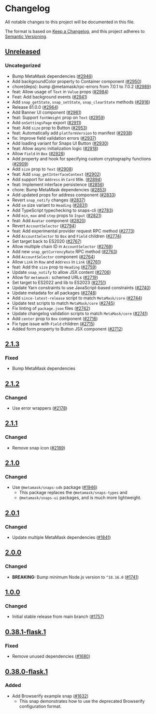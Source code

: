 # Changelog

All notable changes to this project will be documented in this file.

The format is based on [Keep a Changelog](https://keepachangelog.com/en/1.0.0/),
and this project adheres to [Semantic Versioning](https://semver.org/spec/v2.0.0.html).

## [Unreleased]

### Uncategorized

- Bump MetaMask dependencies ([#2946](https://github.com/MetaMask/snaps-skunkworks.git/pull/2946))
- Add backgroundColor property to Container component ([#2950](https://github.com/MetaMask/snaps-skunkworks.git/pull/2950))
- chore(deps): bump @metamask/rpc-errors from 7.0.1 to 7.0.2 ([#2989](https://github.com/MetaMask/snaps-skunkworks.git/pull/2989))
- feat: Allow usage of `Text` in `Value` props ([#2984](https://github.com/MetaMask/snaps-skunkworks.git/pull/2984))
- Feat: Add background events ([#2941](https://github.com/MetaMask/snaps-skunkworks.git/pull/2941))
- Add `snap_getState`, `snap_setState`, `snap_clearState` methods ([#2916](https://github.com/MetaMask/snaps-skunkworks.git/pull/2916))
- Release 81.0.0 ([#2964](https://github.com/MetaMask/snaps-skunkworks.git/pull/2964))
- Add Banner UI component ([#2961](https://github.com/MetaMask/snaps-skunkworks.git/pull/2961))
- feat: Support `fontWeight` prop on `Text` ([#2959](https://github.com/MetaMask/snaps-skunkworks.git/pull/2959))
- Add `onSettingsPage` export ([#2911](https://github.com/MetaMask/snaps-skunkworks.git/pull/2911))
- feat: Add `size` prop to Button ([#2953](https://github.com/MetaMask/snaps-skunkworks.git/pull/2953))
- feat: Automatically add `platformVersion` to manifest ([#2938](https://github.com/MetaMask/snaps-skunkworks.git/pull/2938))
- fix: Improve field validation errors ([#2937](https://github.com/MetaMask/snaps-skunkworks.git/pull/2937))
- Add loading variant for Snaps UI Button ([#2930](https://github.com/MetaMask/snaps-skunkworks.git/pull/2930))
- feat: Allow async initialization logic ([#2918](https://github.com/MetaMask/snaps-skunkworks.git/pull/2918))
- Allow `Field` in `Box` ([#2926](https://github.com/MetaMask/snaps-skunkworks.git/pull/2926))
- Add property and hook for specifying custom cryptography functions ([#2909](https://github.com/MetaMask/snaps-skunkworks.git/pull/2909))
- Add `size` prop to `Text` ([#2908](https://github.com/MetaMask/snaps-skunkworks.git/pull/2908))
- feat: Add `snap_getInterfaceContext` ([#2902](https://github.com/MetaMask/snaps-skunkworks.git/pull/2902))
- Add support for `Address` in `Card` title. ([#2894](https://github.com/MetaMask/snaps-skunkworks.git/pull/2894))
- feat: Implement interface persistence ([#2856](https://github.com/MetaMask/snaps-skunkworks.git/pull/2856))
- chore: Bump MetaMask dependencies ([#2853](https://github.com/MetaMask/snaps-skunkworks.git/pull/2853))
- Add updated props for address component ([#2833](https://github.com/MetaMask/snaps-skunkworks.git/pull/2833))
- Revert `snap_notify` changes ([#2837](https://github.com/MetaMask/snaps-skunkworks.git/pull/2837))
- Add `sm` size variant to `Heading` ([#2831](https://github.com/MetaMask/snaps-skunkworks.git/pull/2831))
- Add TypeScript typechecking to snaps-cli ([#2783](https://github.com/MetaMask/snaps-skunkworks.git/pull/2783))
- Add `min`, `max` and `step` props to `Input` ([#2821](https://github.com/MetaMask/snaps-skunkworks.git/pull/2821))
- feat: Add `Avatar` component ([#2820](https://github.com/MetaMask/snaps-skunkworks.git/pull/2820))
- Revert `AccountSelector` ([#2794](https://github.com/MetaMask/snaps-skunkworks.git/pull/2794))
- feat: Add experimental provider request RPC method ([#2773](https://github.com/MetaMask/snaps-skunkworks.git/pull/2773))
- Add `AccountSelector` to `Box` and `Field` children ([#2774](https://github.com/MetaMask/snaps-skunkworks.git/pull/2774))
- Set target back to ES2020 ([#2767](https://github.com/MetaMask/snaps-skunkworks.git/pull/2767))
- Allow multiple chain ID in `AccountSelector` ([#2768](https://github.com/MetaMask/snaps-skunkworks.git/pull/2768))
- Add new `snap_getCurrencyRate` RPC method ([#2763](https://github.com/MetaMask/snaps-skunkworks.git/pull/2763))
- Add `AccountSelector` component ([#2764](https://github.com/MetaMask/snaps-skunkworks.git/pull/2764))
- Allow `Link` in `Row` and `Address` in `Link` ([#2761](https://github.com/MetaMask/snaps-skunkworks.git/pull/2761))
- feat: Add the `size` prop to `Heading` ([#2759](https://github.com/MetaMask/snaps-skunkworks.git/pull/2759))
- Update `snap_notify` to allow JSX content ([#2706](https://github.com/MetaMask/snaps-skunkworks.git/pull/2706))
- Allow for `metamask:` schemed URLs ([#2719](https://github.com/MetaMask/snaps-skunkworks.git/pull/2719))
- Set target to ES2022 and lib to ES2023 ([#2751](https://github.com/MetaMask/snaps-skunkworks.git/pull/2751))
- Update Yarn constraints to use JavaScript-based constraints ([#2740](https://github.com/MetaMask/snaps-skunkworks.git/pull/2740))
- Update metadata for all packages ([#2748](https://github.com/MetaMask/snaps-skunkworks.git/pull/2748))
- Add `since-latest-release` script to match `MetaMask/core` ([#2744](https://github.com/MetaMask/snaps-skunkworks.git/pull/2744))
- Update test scripts to match `MetaMask/core` ([#2745](https://github.com/MetaMask/snaps-skunkworks.git/pull/2745))
- Fix linting of `package.json` files ([#2742](https://github.com/MetaMask/snaps-skunkworks.git/pull/2742))
- Update changelog validation scripts to match `MetaMask/core` ([#2741](https://github.com/MetaMask/snaps-skunkworks.git/pull/2741))
- Add `center` prop to `Box` component ([#2716](https://github.com/MetaMask/snaps-skunkworks.git/pull/2716))
- Fix type issue with `Field` children ([#2715](https://github.com/MetaMask/snaps-skunkworks.git/pull/2715))
- Added form property to Button JSX component ([#2712](https://github.com/MetaMask/snaps-skunkworks.git/pull/2712))

## [2.1.3]

### Fixed

- Bump MetaMask dependencies

## [2.1.2]

### Changed

- Use error wrappers ([#2178](https://github.com/MetaMask/snaps/pull/2178))

## [2.1.1]

### Changed

- Remove snap icon ([#2189](https://github.com/MetaMask/snaps/pull/2189))

## [2.1.0]

### Changed

- Use `@metamask/snaps-sdk` package ([#1946](https://github.com/MetaMask/snaps/pull/1946))
  - This package replaces the `@metamask/snaps-types` and
  - `@metamask/snaps-ui` packages, and is much more lightweight.

## [2.0.1]

### Changed

- Update multiple MetaMask dependencies ([#1841](https://github.com/MetaMask/snaps/pull/1841))

## [2.0.0]

### Changed

- **BREAKING:** Bump minimum Node.js version to `^18.16.0` ([#1741](https://github.com/MetaMask/snaps/pull/1741))

## [1.0.0]

### Changed

- Initial stable release from main branch ([#1757](https://github.com/MetaMask/snaps/pull/1757))

## [0.38.1-flask.1]

### Fixed

- Remove unused dependencies ([#1680](https://github.com/MetaMask/snaps/pull/1680))

## [0.38.0-flask.1]

### Added

- Add Browserify example snap ([#1632](https://github.com/MetaMask/snaps/pull/1632))
  - This snap demonstrates how to use the deprecated Browserify configuration format.

[Unreleased]: https://github.com/MetaMask/snaps-skunkworks.git/compare/@metamask/browserify-example-snap@2.1.3...HEAD
[2.1.3]: https://github.com/MetaMask/snaps-skunkworks.git/compare/@metamask/browserify-example-snap@2.1.2...@metamask/browserify-example-snap@2.1.3
[2.1.2]: https://github.com/MetaMask/snaps-skunkworks.git/compare/@metamask/browserify-example-snap@2.1.1...@metamask/browserify-example-snap@2.1.2
[2.1.1]: https://github.com/MetaMask/snaps-skunkworks.git/compare/@metamask/browserify-example-snap@2.1.0...@metamask/browserify-example-snap@2.1.1
[2.1.0]: https://github.com/MetaMask/snaps-skunkworks.git/compare/@metamask/browserify-example-snap@2.0.1...@metamask/browserify-example-snap@2.1.0
[2.0.1]: https://github.com/MetaMask/snaps-skunkworks.git/compare/@metamask/browserify-example-snap@2.0.0...@metamask/browserify-example-snap@2.0.1
[2.0.0]: https://github.com/MetaMask/snaps-skunkworks.git/compare/@metamask/browserify-example-snap@1.0.0...@metamask/browserify-example-snap@2.0.0
[1.0.0]: https://github.com/MetaMask/snaps-skunkworks.git/compare/@metamask/browserify-example-snap@0.38.1-flask.1...@metamask/browserify-example-snap@1.0.0
[0.38.1-flask.1]: https://github.com/MetaMask/snaps-skunkworks.git/compare/@metamask/browserify-example-snap@0.38.0-flask.1...@metamask/browserify-example-snap@0.38.1-flask.1
[0.38.0-flask.1]: https://github.com/MetaMask/snaps-skunkworks.git/releases/tag/@metamask/browserify-example-snap@0.38.0-flask.1
